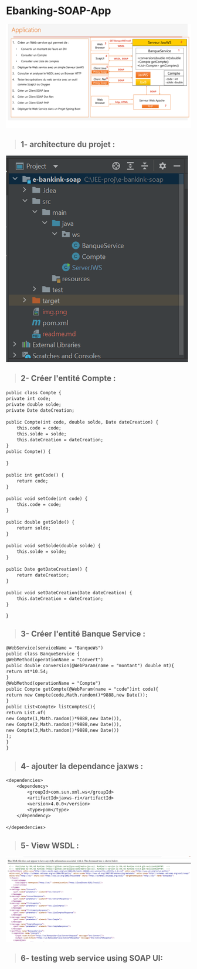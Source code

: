 # Ebanking-SOAP-App
![img.png](img.png)
> ## 1- architecture  du projet :
![img_1.png](img_1.png)
> ## 2- Créer l'entité Compte :
    public class Compte {
    private int code;
    private double solde;
    private Date dateCreation;

    public Compte(int code, double solde, Date dateCreation) {
        this.code = code;
        this.solde = solde;
        this.dateCreation = dateCreation;
    }
    public Compte() {

    }

    public int getCode() {
        return code;
    }

    public void setCode(int code) {
        this.code = code;
    }

    public double getSolde() {
        return solde;
    }

    public void setSolde(double solde) {
        this.solde = solde;
    }

    public Date getDateCreation() {
        return dateCreation;
    }

    public void setDateCreation(Date dateCreation) {
        this.dateCreation = dateCreation;
    }
}


> ## 3- Créer l'entité Banque Service :
    @WebService(serviceName = "BanqueWs")
    public class BanqueService {
    @WebMethod(operationName = "Convert")
    public double conversion(@WebParam(name = "montant") double mt){
    return mt*10.54;
    }
    @WebMethod(operationName = "Compte")
    public Compte getCompte(@WebParam(name = "code")int code){
    return new Compte(code,Math.random()*9888,new Date());
    }
    public List<Compte> listComptes(){
    return List.of(
    new Compte(1,Math.random()*9888,new Date()),
    new Compte(2,Math.random()*9888,new Date()),
    new Compte(3,Math.random()*9888,new Date())
    );
    }
    }
> ## 4- ajouter la dependance jaxws :
    <dependencies>
        <dependency>
            <groupId>com.sun.xml.ws</groupId>
            <artifactId>jaxws-ri</artifactId>
            <version>4.0.0</version>
            <type>pom</type>
        </dependency>

    </dependencies>
> ## 5- View WSDL :
![img_2.png](img_2.png)
> ## 6- testing web service using SOAP UI:

